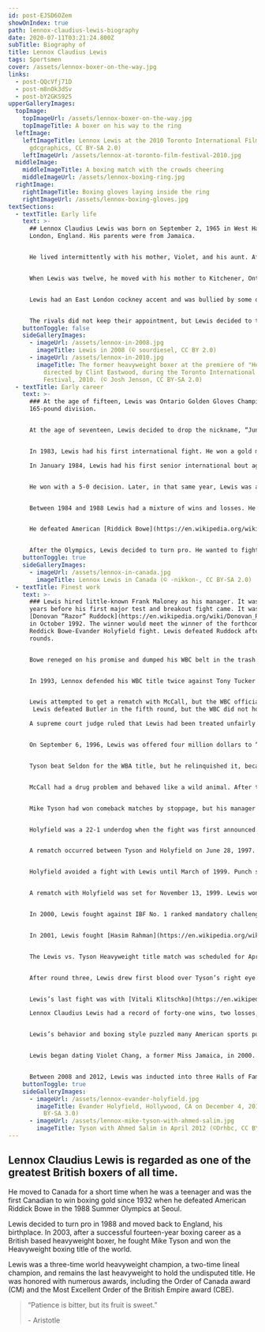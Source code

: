 ```yaml
---
id: post-EJSD6OZem
showOnIndex: true
path: lennox-claudius-lewis-biography
date: 2020-07-11T03:21:24.800Z
subTitle: Biography of
title: Lennox Claudius Lewis
tags: Sportsmen
cover: /assets/lennox-boxer-on-the-way.jpg
links:
  - post-QQcVfj71D
  - post-m8nOk3dSv
  - post-bY2GKS925
upperGalleryImages:
  topImage:
    topImageUrl: /assets/lennox-boxer-on-the-way.jpg
    topImageTitle: A boxer on his way to the ring
  leftImage:
    leftImageTitle: Lennox Lewis at the 2010 Toronto International Film Festival. (©
      gdcgraphics, CC BY-SA 2.0)
    leftImageUrl: /assets/lennox-at-toronto-film-festival-2010.jpg
  middleImage:
    middleImageTitle: A boxing match with the crowds cheering
    middleImageUrl: /assets/lennox-boxing-ring.jpg
  rightImage:
    rightImageTitle: Boxing gloves laying inside the ring
    rightImageUrl: /assets/lennox-boxing-gloves.jpg
textSections:
  - textTitle: Early life
    text: >-
      ## Lennox Claudius Lewis was born on September 2, 1965 in West Ham,
      London, England. His parents were from Jamaica.


      He lived intermittently with his mother, Violet, and his aunt. After being expelled from primary school for excessive fighting, Lewis lived at a boarding school while his mother tried to start a new and better life in Canada. When he was seven, he put on a pair of boxing gloves. He was big for his age and none of the other kids could fight as well as he, so the man of the house would put on gloves and box with him. 


      When Lewis was twelve, he moved with his mother to Kitchener, Ontario, Canada. He attended Cameron Heights Collegiate Institute. In the 1982-83 school year, he helped the school’s Amateur Athletic Association (AAA) basketball team win the Ontario Provincial Championship.


      Lewis had an East London cockney accent and was bullied by some of his peers. On one occasion, he and his rivals agreed to meet and settle their dispute like gentlemen with the gloves on at Waterloo Regional Police Boxing Association Gym.


      The rivals did not keep their appointment, but Lewis decided to try boxing anyway. He met [Arnie Boehm](https://www.theguardian.com/news/2002/oct/12/guardianobituaries.sport), who became his coach, friend, and a father figure. He taught Lewis the difference between ‘fighting’ and ‘boxing.’
    buttonToggle: false
    sideGalleryImages:
      - imageUrl: /assets/lennox-in-2008.jpg
        imageTitle: Lewis in 2008 (© sourdiesel, CC BY 2.0)
      - imageUrl: /assets/lennox-in-2010.jpg
        imageTitle: The former heavyweight boxer at the premiere of "Hereafter",
          directed by Clint Eastwood, during the Toronto International Film
          Festival, 2010. (© Josh Jenson, CC BY-SA 2.0)
  - textTitle: Early career
    text: >-
      ### At the age of fifteen, Lewis was Ontario Golden Gloves Champion in the
      165-pound division.


      At the age of seventeen, Lewis decided to drop the nickname, “Junior” and go by “Lennox,” his birth name. Boehm had a robe made up to read “Lethal Lennox” embroidered on the back.


      In 1983, Lewis had his first international fight. He won a gold medal in the World Junior Championship at Santo Domingo in the Dominican Republic against Cuban Pedro Nemicio.

      In January 1984, Lewis had his first senior international bout against Swede Bengt Cederquist in Stockholm.


      He won with a 5-0 decision. Later, in that same year, Lewis was asked by Cus D’Amato to spar for a week with [Mike Tyson](https://en.wikipedia.org/wiki/Mike_Tyson), a promising heavyweight. Tyson was a ferocious fighter. It took Lewis a few days to understand Tyson’s style of boxing and figure out a strategy.


      Between 1984 and 1988 Lewis had a mixture of wins and losses. He lost in the 1984 Summer Olympics in Los Angeles, the World Championships in 1986, but in that same year he won a gold medal in the Commonwealth fight. He lost in the 1987 Pan American fight. In 1988, Lewis fought in the Summer Olympics held at Seoul, Korea.


      He defeated American [Riddick Bowe](https://en.wikipedia.org/wiki/Riddick_Bowe) and won a gold medal. He was the first Canadian to win boxing gold since the 1932 Olympics when [Horace Gwynne](https://en.wikipedia.org/wiki/Horace_Gwynne) won bantamweight honors. 


      After the Olympics, Lewis decided to turn pro. He wanted to fight under the British flag and moved back to England.
    buttonToggle: true
    sideGalleryImages:
      - imageUrl: /assets/lennox-in-canada.jpg
        imageTitle: Lennox Lewis in Canada (© -nikkon-, CC BY-SA 2.0)
  - textTitle: Finest work
    text: >-
      ### Lewis hired little-known Frank Maloney as his manager. It was four
      years before his first major test and breakout fight came. It was against
      [Donovan “Razor” Ruddock](https://en.wikipedia.org/wiki/Donovan_Ruddock)
      in October 1992. The winner would meet the winner of the forthcoming
      Reddick Bowe-Evander Holyfield fight. Lewis defeated Ruddock after two
      rounds.


      Bowe reneged on his promise and dumped his WBC belt in the trash can during a publicity stunt at a London hotel. This act earned Lewis a portion of the world heavyweight title. It took Lewis many years to correct the false impression that he was just a “paper” champion.


      In 1993, Lennox defended his WBC title twice against Tony Tucker and Frank Bruno. He believed he was the best and became complacent. However, on September 24, 1994, a little-known former Mike Tyson sparring partner, [Oliver “The Atomic Bull” McCall](https://en.wikipedia.org/wiki/Oliver_McCall), defeated Lewis. McCall knocked Lewis down in round two. Lewis rose on wobbly legs, but the referee stopped the fight. Lewis was humiliated and hired a new trainer, Emanuel Steward.


      Lewis attempted to get a rematch with McCall, but the WBC officials determined that Lewis had to face Lionel Butler. If he won that fight, he would get his rematch with McCall.
       Lewis defeated Butler in the fifth round, but the WBC did not honor its promise. Mike Tyson was scheduled to fight McCall even though he had been in prison and had not fought for four years.

      A supreme court judge ruled that Lewis had been treated unfairly and issued a court order that prevented Tyson and the WBC from engaging in a future heavyweight title fight against anyone but Lewis. 


      On September 6, 1996, Lewis was offered four million dollars to “step aside” and allow Tyson to fight Bruce Seldon. Lewis accepted the money.


      Tyson beat Seldon for the WBA title, but he relinquished it, because he wanted to fight [Evander Holyfield](https://en.wikipedia.org/wiki/Evander_Holyfield). Tyson’s move allowed Lewis to fight for the Tyson vacated WBC title against Oliver McCall.


      McCall had a drug problem and behaved like a wild animal. After the third round, he started to cry, walked around the ring during the fourth and fifth rounds, and made facial gestures to the confused audience. By the fifth round, the referee disqualified McCall for “refusing to fight” and Lewis was declared the winner. 


      Mike Tyson had won comeback matches by stoppage, but his manager was not ready to take any risks with Lewis. He opted for Evander Holyfield to fight Tyson.


      Holyfield was a 22-1 underdog when the fight was first announced. As it turned out, Holyfield overpowered Tyson with the end coming in the eleventh round as the referee stopped the contest.


      A rematch occurred between Tyson and Holyfield on June 28, 1997. In an unusual and bizarre move, Tyson twice bit chunks of Holyfield’s ear off and spit it on the canvas. Tyson was fined three million dollars for his outrageous behavior and his Nevada license was revoked. 


      Holyfield avoided a fight with Lewis until March of 1999. Punch statistics showed that Lewis threw and landed approximately three times as many punches as Holyfield, but the judges scored the fight for Holyfield.


      A rematch with Holyfield was set for November 13, 1999. Lewis won, but he was not satisfied. There was one more formidable opponent to be beat that could complete his career and cement his legacy: “Iron” Mike Tyson.


      In 2000, Lewis fought against IBF No. 1 ranked mandatory challenger, David Tua. Lewis won a comprehensive unanimous decision. 


      In 2001, Lewis fought [Hasim Rahman](https://en.wikipedia.org/wiki/Hasim_Rahman) in South Africa. He neglected to train properly and lost to Rahman in the fifth round. There was a “rematch clause” in the fight contract, but Rahman did not want a rematch. Lewis took him to court. The rematch was held November 2001 in Las Vegas, Nevada. Lewis won in the fourth round. 


      The Lewis vs. Tyson Heavyweight title match was scheduled for April 6 in Las Vegas, Nevada. At the press conference, Tyson’s behavior was bizarre. He attacked Lewis and bit him on the leg. The Las Vegas officials cancelled the fight and revoked Tyson’s Nevada license.  Memphis, Tennessee won the bid and the fight was scheduled for June 8, 2002 at the Pyramid Arena.


      After round three, Lewis drew first blood over Tyson’s right eye. Finally, in round eight with a swollen face and eyes cut, Tyson went down. Lewis was declared the heavyweight champion. 


      Lewis’s last fight was with [Vitali Klitschko](https://en.wikipedia.org/wiki/Vitali_Klitschko) in Los Angeles, June of 2003. He won with a TKO. He announced his retirement on February 6, 2004 in London and vacated his titles.

      Lennox Claudius Lewis had a record of forty-one wins, two losses, one draw, and thirty-two wins by knockouts. 


      Lewis’s behavior and boxing style puzzled many American sports pundits. He had never been arrested and had no criminal record. He brought style and class to a sport that some thought to be a haven for poor, under-educated people. 


      Lewis began dating Violet Chang, a former Miss Jamaica, in 2000. They married in 2005. They have four children.


      Between 2008 and 2012, Lewis was inducted into three Halls of Fame: Canada Sports, International Boxing, and Ontario Sports.
    buttonToggle: true
    sideGalleryImages:
      - imageUrl: /assets/lennox-evander-holyfield.jpg
        imageTitle: Evander Holyfield, Hollywood, CA on December 4, 2011 (© Toglenn, CC
          BY-SA 3.0)
      - imageUrl: /assets/lennox-mike-tyson-with-ahmed-salim.jpg
        imageTitle: Tyson with Ahmed Salim in April 2012 (©Drhbc, CC BY-SA 4.0)
---
```

## Lennox Claudius Lewis is regarded as one of the greatest British boxers of all time.

He moved to Canada for a short time when he was a teenager and was the first Canadian to win boxing gold since 1932 when he defeated American Riddick Bowe in the 1988 Summer Olympics at Seoul.

Lewis decided to turn pro in 1988 and moved back to England, his birthplace. In 2003, after a successful fourteen-year boxing career as a British based heavyweight boxer, he fought Mike Tyson and won the Heavyweight boxing title of the world.

Lewis was a three-time world heavyweight champion, a two-time lineal champion, and remains the last heavyweight to hold the undisputed title. He was honored with numerous awards, including the Order of Canada award (CM) and the Most Excellent Order of the British Empire award (CBE).   



> “Patience is bitter, but its fruit is sweet.”
>
> \- Aristotle